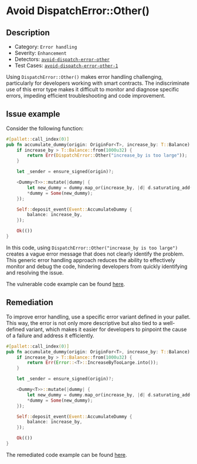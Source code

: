 # Avoid DispatchError::Other()

## Description

- Category: `Error handling`
- Severity: `Enhancement`
- Detectors: [`avoid-dispatch-error-other`](https://github.com/CoinFabrik/scout-audit/tree/main/detectors/substrate-pallets/avoid-dispatcherror-other)
- Test Cases: [`avoid-dispatch-error-other-1`](https://github.com/CoinFabrik/scout-audit/tree/main/test-cases/substrate-pallets/avoid-dispatcherror-other)

Using `DispatchError::Other()` makes error handling challenging, particularly for developers working with smart contracts. The indiscriminate use of this error type makes it difficult to monitor and diagnose specific errors, impeding efficient troubleshooting and code improvement.

## Issue example

Consider the following function:

```rust
#[pallet::call_index(0)]
pub fn accumulate_dummy(origin: OriginFor<T>, increase_by: T::Balance) -> DispatchResult {
    if increase_by > T::Balance::from(1000u32) {
        return Err(DispatchError::Other("increase_by is too large"));
    }

    let _sender = ensure_signed(origin)?;

    <Dummy<T>>::mutate(|dummy| {
        let new_dummy = dummy.map_or(increase_by, |d| d.saturating_add(increase_by));
        *dummy = Some(new_dummy);
    });

    Self::deposit_event(Event::AccumulateDummy {
        balance: increase_by,
    });

    Ok(())
}
```

In this code, using `DispatchError::Other("increase_by is too large")` creates a vague error message that does not clearly identify the problem. This generic error handling approach reduces the ability to effectively monitor and debug the code, hindering developers from quickly identifying and resolving the issue.

The vulnerable code example can be found [here](https://github.com/CoinFabrik/scout-audit/tree/main/test-cases/substrate-pallets/avoid-dispatcherror-other/vulnerable/vulnerable-1).

## Remediation

To improve error handling, use a specific error variant defined in your pallet. This way, the error is not only more descriptive but also tied to a well-defined variant, which makes it easier for developers to pinpoint the cause of a failure and address it efficiently.

```rust
#[pallet::call_index(0)]
pub fn accumulate_dummy(origin: OriginFor<T>, increase_by: T::Balance) -> DispatchResult {
    if increase_by > T::Balance::from(1000u32) {
        return Err(Error::<T>::IncreaseByTooLarge.into());
    }

    let _sender = ensure_signed(origin)?;

    <Dummy<T>>::mutate(|dummy| {
        let new_dummy = dummy.map_or(increase_by, |d| d.saturating_add(increase_by));
        *dummy = Some(new_dummy);
    });

    Self::deposit_event(Event::AccumulateDummy {
        balance: increase_by,
    });

    Ok(())
}
```

The remediated code example can be found [here](https://github.com/CoinFabrik/scout-audit/tree/main/test-cases/substrate-pallets/avoid-dispatcherror-other/remediated/remediated-1).
